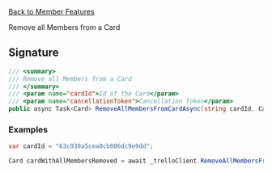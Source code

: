 [Back to Member Features](TrelloClient#member-features)

Remove all Members from a Card

## Signature
```cs
/// <summary>
/// Remove all Members from a Card
/// </summary>
/// <param name="cardId">Id of the Card</param>
/// <param name="cancellationToken">Cancellation Token</param>
public async Task<Card> RemoveAllMembersFromCardAsync(string cardId, CancellationToken cancellationToken = default) {...}
```
### Examples

```cs
var cardId = "63c939a5cea0cb006dc9e9dd";

Card cardWithAllMembersRemoved = await _trelloClient.RemoveAllMembersFromCardAsync(cardId);
```